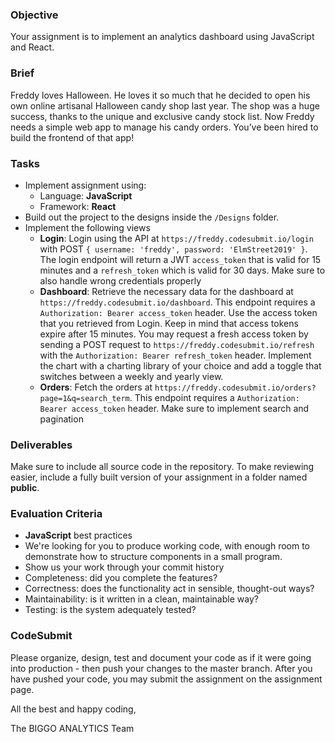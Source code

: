 ### Objective

Your assignment is to implement an analytics dashboard using JavaScript and React.

### Brief

Freddy loves Halloween. He loves it so much that he decided to open his own online artisanal Halloween candy shop last year. The shop was a huge success, thanks to the unique and exclusive candy stock list. Now Freddy needs a simple web app to manage his candy orders. You’ve been hired to build the frontend of that app!

### Tasks

-   Implement assignment using:
    -   Language: **JavaScript**
    -   Framework: **React**
-   Build out the project to the designs inside the `/Designs` folder.
-   Implement the following views
    -   **Login**: Login using the API at `https://freddy.codesubmit.io/login` with POST `{ username: 'freddy', password: 'ElmStreet2019' }`. The login endpoint will return a JWT `access_token` that is valid for 15 minutes and a `refresh_token` which is valid for 30 days. Make sure to also handle wrong credentials properly
    -   **Dashboard**: Retrieve the necessary data for the dashboard at `https://freddy.codesubmit.io/dashboard`. This endpoint requires a `Authorization: Bearer access_token` header. Use the access token that you retrieved from Login. Keep in mind that access tokens expire after 15 minutes. You may request a fresh access token by sending a POST request to `https://freddy.codesubmit.io/refresh` with the `Authorization: Bearer refresh_token` header. Implement the chart with a charting library of your choice and add a toggle that switches between a weekly and yearly view.
    -   **Orders**: Fetch the orders at `https://freddy.codesubmit.io/orders?page=1&q=search_term`. This endpoint requires a `Authorization: Bearer access_token` header. Make sure to implement search and pagination

### Deliverables

Make sure to include all source code in the repository. To make reviewing easier, include a fully built version of your assignment in a folder named **public**.

### Evaluation Criteria

-   **JavaScript** best practices
-   We're looking for you to produce working code, with enough room to demonstrate how to structure components in a small program.
-   Show us your work through your commit history
-   Completeness: did you complete the features?
-   Correctness: does the functionality act in sensible, thought-out ways?
-   Maintainability: is it written in a clean, maintainable way?
-   Testing: is the system adequately tested?

### CodeSubmit

Please organize, design, test and document your code as if it were going into production - then push your changes to the master branch. After you have pushed your code, you may submit the assignment on the assignment page.

All the best and happy coding,

The BIGGO ANALYTICS Team